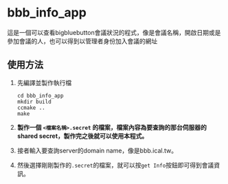 # bbb_info_app

這是一個可以查看bigbluebutton會議狀況的程式，像是會議名稱，開啟日期或是參加會議的人，也可以得到以管理者身份加入會議的網址

## 使用方法

1. 先編譯並製作執行檔

   ```shell
   cd bbb_info_app
   mkdir build
   ccmake ..
   make
   ```

2. __製作一個  `<檔案名稱>.secret`   的檔案，檔案內容為要查詢的那台伺服器的shared secret，製作完之後就可以使用本程式。__

3. 接者輸入要查詢server的domain name，像是bbb.ical.tw。

4. 然後選擇剛剛製作的`.secret`的檔案，就可以按`get Info`按鈕即可得到會議資訊。

